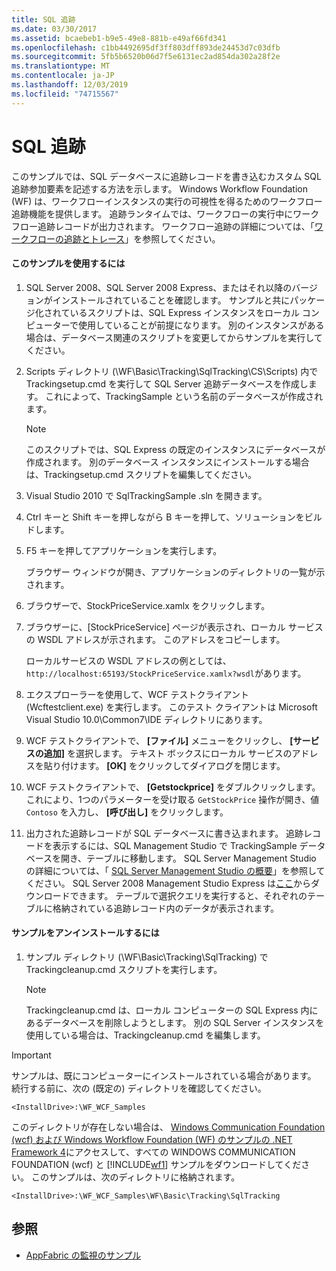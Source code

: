 ```yaml
---
title: SQL 追跡
ms.date: 03/30/2017
ms.assetid: bcaebeb1-b9e5-49e8-881b-e49af66fd341
ms.openlocfilehash: c1bb4492695df3ff803dff893de24453d7c03dfb
ms.sourcegitcommit: 5fb5b6520b06d7f5e6131ec2ad854da302a28f2e
ms.translationtype: MT
ms.contentlocale: ja-JP
ms.lasthandoff: 12/03/2019
ms.locfileid: "74715567"
---
```

# <a name="sql-tracking"></a>SQL 追跡
このサンプルでは、SQL データベースに追跡レコードを書き込むカスタム SQL 追跡参加要素を記述する方法を示します。 Windows Workflow Foundation (WF) は、ワークフローインスタンスの実行の可視性を得るためのワークフロー追跡機能を提供します。 追跡ランタイムでは、ワークフローの実行中にワークフロー追跡レコードが出力されます。 ワークフロー追跡の詳細については、「[ワークフローの追跡とトレース](../workflow-tracking-and-tracing.md)」を参照してください。

#### <a name="to-use-this-sample"></a>このサンプルを使用するには

1. SQL Server 2008、SQL Server 2008 Express、またはそれ以降のバージョンがインストールされていることを確認します。 サンプルと共にパッケージ化されているスクリプトは、SQL Express インスタンスをローカル コンピューターで使用していることが前提になります。 別のインスタンスがある場合は、データベース関連のスクリプトを変更してからサンプルを実行してください。

2. Scripts ディレクトリ (\WF\Basic\Tracking\SqlTracking\CS\Scripts) 内で Trackingsetup.cmd を実行して SQL Server 追跡データベースを作成します。 これによって、TrackingSample という名前のデータベースが作成されます。

    > [!NOTE]
    > このスクリプトでは、SQL Express の既定のインスタンスにデータベースが作成されます。 別のデータベース インスタンスにインストールする場合は、Trackingsetup.cmd スクリプトを編集してください。

3. Visual Studio 2010 で SqlTrackingSample .sln を開きます。

4. Ctrl キーと Shift キーを押しながら B キーを押して、ソリューションをビルドします。

5. F5 キーを押してアプリケーションを実行します。

     ブラウザー ウィンドウが開き、アプリケーションのディレクトリの一覧が示されます。

6. ブラウザーで、StockPriceService.xamlx をクリックします。

7. ブラウザーに、[StockPriceService] ページが表示され、ローカル サービスの WSDL アドレスが示されます。 このアドレスをコピーします。

     ローカルサービスの WSDL アドレスの例としては、`http://localhost:65193/StockPriceService.xamlx?wsdl`があります。

8. エクスプローラーを使用して、WCF テストクライアント (Wcftestclient.exe) を実行します。 このテスト クライアントは Microsoft Visual Studio 10.0\Common7\IDE ディレクトリにあります。

9. WCF テストクライアントで、 **[ファイル]** メニューをクリックし、 **[サービスの追加]** を選択します。 テキスト ボックスにローカル サービスのアドレスを貼り付けます。 **[OK]** をクリックしてダイアログを閉じます。

10. WCF テストクライアントで、 **[Getstockprice]** をダブルクリックします。 これにより、1つのパラメーターを受け取る `GetStockPrice` 操作が開き、値 `Contoso` を入力し、 **[呼び出し]** をクリックします。

11. 出力された追跡レコードが SQL データベースに書き込まれます。 追跡レコードを表示するには、SQL Management Studio で TrackingSample データベースを開き、テーブルに移動します。 SQL Server Management Studio の詳細については、「 [SQL Server Management Studio の概要](https://go.microsoft.com/fwlink/?LinkId=165645)」を参照してください。 SQL Server 2008 Management Studio Express は[ここ](https://go.microsoft.com/fwlink/?LinkId=180520)からダウンロードできます。 テーブルで選択クエリを実行すると、それぞれのテーブルに格納されている追跡レコード内のデータが表示されます。

#### <a name="to-uninstall-the-sample"></a>サンプルをアンインストールするには

1. サンプル ディレクトリ (\WF\Basic\Tracking\SqlTracking) で Trackingcleanup.cmd スクリプトを実行します。

    > [!NOTE]
    > Trackingcleanup.cmd は、ローカル コンピューターの SQL Express 内にあるデータベースを削除しようとします。 別の SQL Server インスタンスを使用している場合は、Trackingcleanup.cmd を編集します。

> [!IMPORTANT]
> サンプルは、既にコンピューターにインストールされている場合があります。 続行する前に、次の (既定の) ディレクトリを確認してください。
>
> `<InstallDrive>:\WF_WCF_Samples`
>
> このディレクトリが存在しない場合は、 [Windows Communication Foundation (wcf) および Windows Workflow Foundation (WF) のサンプルの .NET Framework 4](https://www.microsoft.com/download/details.aspx?id=21459)にアクセスして、すべての WINDOWS COMMUNICATION FOUNDATION (wcf) と [!INCLUDE[wf1](../../../../includes/wf1-md.md)] サンプルをダウンロードしてください。 このサンプルは、次のディレクトリに格納されます。
>
> `<InstallDrive>:\WF_WCF_Samples\WF\Basic\Tracking\SqlTracking`

## <a name="see-also"></a>参照

- [AppFabric の監視のサンプル](https://go.microsoft.com/fwlink/?LinkId=193959)

